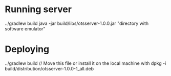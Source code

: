 # Running server

  ../gradlew build
  java -jar build/libs/otsserver-1.0.0.jar "directory with software emulator"

# Deploying

  ../gradlew build
  // Move this file or install it on the local machine with
  dpkg -i build/distribution/otsserver-1.0.0-1_all.deb